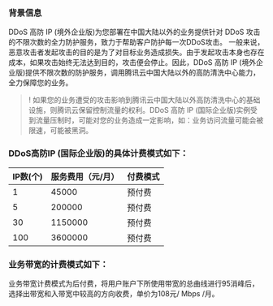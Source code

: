 ### 背景信息
DDoS 高防 IP (境外企业版)为您部署在中国大陆以外的业务提供针对 DDoS 攻击的不限次数的全力防护服务，致力于帮助客户防护每一次DDoS攻击。
一般来说，恶意攻击者发起攻击的目的是为了对目标业务造成损失。由于发起攻击本身也存在成本，如果攻击始终无法达到目的，攻击便会停止。因此，DDoS 高防 IP (境外企业版)提供不限次数的防护服务，调用腾讯云中国大陆以外的高防清洗中心能力，全力保障您的业务。
>! 如果您的业务遭受的攻击影响到腾讯云中国大陆以外高防清洗中心的基础设施，则腾讯云保留控制流量的权利。DDoS 高防 IP (国际企业版)实例受到流量压制时，可能对您的业务造成一定影响，如：业务访问流量可能会被限速，可能被黑洞。

### DDoS高防IP (国际企业版)的具体计费模式如下：

| IP数(个) | 服务费用（元/月） | 付费模式 |
|---------|---------|---------|
| 1 | 45000 | 预付费 |
|5 |200000 | 预付费 |
|30 |1150000 | 预付费 |
|100 |3600000 | 预付费 |

### 业务带宽的计费模式如下：
业务带宽计费模式为后付费，将用户账户下所使用带宽的总曲线进行95消峰后，选择出带宽和入带宽中较高的方向收费，单价为108元/ Mbps /月。
